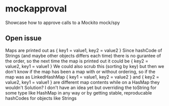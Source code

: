 # mockapproval
Showcase how to approve calls to a Mockito mock/spy

## Open issue
Maps are printed out as { key1 = value1, key2 = value2 }
Since hashCode of Strings (and maybe other objects differs each time) there is no gurantee of the order, so the next time the map is printed out it could be { key2 = value2, key1 = value1 }
We could also scrub this (sorting by key) but then we don't know if the map has been a map with or without ordering, so if the map was as LinkedHashMap { key1 = value1, key2 = value2 } and { key2 = value2, key1 = value1 } are different map contents while on a HasMap they wouldn't
Solution? I don't have an idea yet but overriding the toString for some type like HashMap in any way or by getting stable, reproducable hashCodes for objects like Strings

